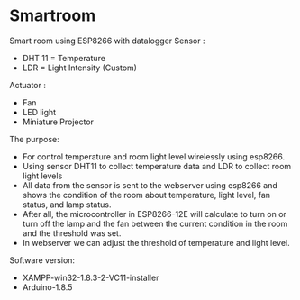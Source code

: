 # Smartroom
Smart room using ESP8266 with datalogger
Sensor : 
- DHT 11 = Temperature
- LDR = Light Intensity (Custom)

Actuator :
- Fan
- LED light
- Miniature Projector 

The purpose:
- For control temperature and room light level wirelessly using esp8266. 
- Using sensor DHT11 to collect temperature data and  LDR to collect room light levels
- All data from the sensor is sent to the webserver using esp8266 and shows the condition of the room about temperature, light level, fan status, and lamp status. 
- After all, the microcontroller in ESP8266-12E will calculate to turn on or turn off the lamp and the fan between the current condition in the room and the threshold was set. 
- In webserver we can adjust the threshold of temperature and light level.

Software version:
- XAMPP-win32-1.8.3-2-VC11-installer
- Arduino-1.8.5
